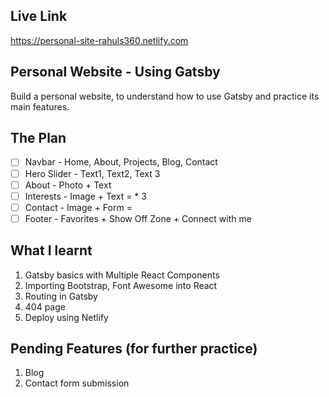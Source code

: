 ## Live Link

https://personal-site-rahuls360.netlify.com

## Personal Website - Using Gatsby

Build a personal website, to understand how to use Gatsby and practice its main features.

## The Plan

- [ ] Navbar - Home, About, Projects, Blog, Contact
- [ ] Hero Slider - Text1, Text2, Text 3
- [ ] About - Photo + Text
- [ ] Interests - Image + Text = <Interests /> * 3
- [ ] Contact - Image + Form = <Contact />
- [ ] Footer - Favorites + Show Off Zone + Connect with me

## What I learnt

1.  Gatsby basics with Multiple React Components
2.  Importing Bootstrap, Font Awesome into React
3.  Routing in Gatsby
4.  404 page
5.  Deploy using Netlify

## Pending Features (for further practice)

1. Blog
2. Contact form submission